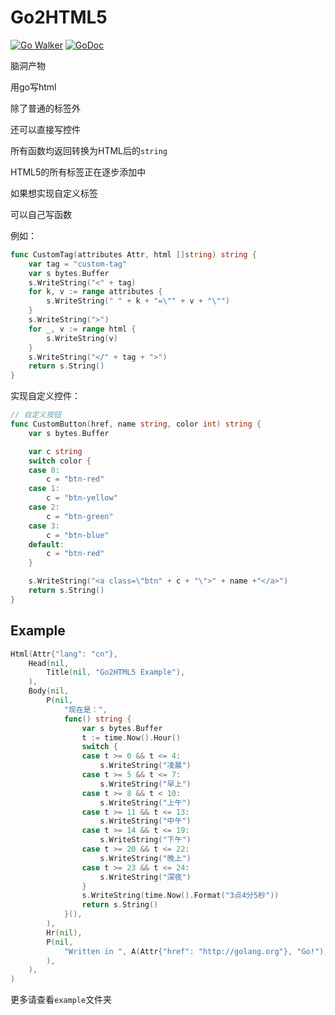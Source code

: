 Go2HTML5
========

[![Go Walker](https://img.shields.io/badge/Go%20Walker-API%20Documentation-green.svg?style=flat)](https://gowalker.org/github.com/Bluek404/go2html5)
[![GoDoc](https://img.shields.io/badge/GoDoc-API%20Documentation-blue.svg?style=flat)](http://godoc.org/github.com/Bluek404/go2html5)

脑洞产物

用go写html

除了普通的标签外

还可以直接写控件

所有函数均返回转换为HTML后的`string`

HTML5的所有标签正在逐步添加中

如果想实现自定义标签

可以自己写函数

例如：

```go
func CustomTag(attributes Attr, html []string) string {
    var tag = "custom-tag"
	var s bytes.Buffer
	s.WriteString("<" + tag)
	for k, v := range attributes {
		s.WriteString(" " + k + "=\"" + v + "\"")
	}
	s.WriteString(">")
	for _, v := range html {
		s.WriteString(v)
	}
	s.WriteString("</" + tag + ">")
	return s.String()
}
```

实现自定义控件：

```go
// 自定义按钮
func CustomButton(href, name string, color int) string {
	var s bytes.Buffer

	var c string
	switch color {
	case 0:
        c = "btn-red"
	case 1:
        c = "btn-yellow"
	case 2:
        c = "btn-green"
	case 3:
        c = "btn-blue"
    default:
        c = "btn-red"
	}

	s.WriteString("<a class=\"btn" + c + "\">" + name +"</a>")
	return s.String()
}
```

Example
-------

```go
Html(Attr{"lang": "cn"},
	Head(nil,
		Title(nil, "Go2HTML5 Example"),
	),
	Body(nil,
		P(nil,
			"现在是：",
			func() string {
				var s bytes.Buffer
				t := time.Now().Hour()
				switch {
				case t >= 0 && t <= 4:
					s.WriteString("凌晨")
				case t >= 5 && t <= 7:
					s.WriteString("早上")
				case t >= 8 && t < 10:
					s.WriteString("上午")
				case t >= 11 && t <= 13:
					s.WriteString("中午")
				case t >= 14 && t <= 19:
					s.WriteString("下午")
				case t >= 20 && t <= 22:
					s.WriteString("晚上")
				case t >= 23 && t <= 24:
					s.WriteString("深夜")
				}
				s.WriteString(time.Now().Format("3点4分5秒"))
				return s.String()
			}(),
		),
		Hr(nil),
		P(nil,
			"Written in ", A(Attr{"href": "http://golang.org"}, "Go!"),
		),
	),
)
```

更多请查看`example`文件夹
